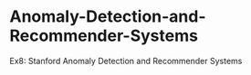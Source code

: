 # Anomaly-Detection-and-Recommender-Systems
Ex8: Stanford Anomaly Detection and Recommender Systems
